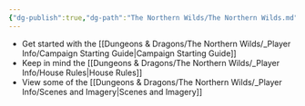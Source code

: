 ```yaml
---
{"dg-publish":true,"dg-path":"The Northern Wilds/The Northern Wilds.md","dg-permalink":"northern-wilds","permalink":"/northern-wilds/","title":"Main","pinned":true,"tags":["DG"]}
---
```



- Get started with the [[Dungeons & Dragons/The Northern Wilds/_Player Info/Campaign Starting Guide\|Campaign Starting Guide]]
- Keep in mind the [[Dungeons & Dragons/The Northern Wilds/_Player Info/House Rules\|House Rules]]
- View some of the [[Dungeons & Dragons/The Northern Wilds/_Player Info/Scenes and Imagery\|Scenes and Imagery]]